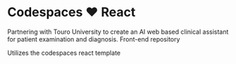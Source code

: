 # Codespaces ♥️ React

Partnering with Touro University to create an AI web based clinical assistant for patient examination and diagnosis. Front-end repository

Utilizes the codespaces react template    
